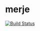 # merje

[![Build Status](https://drone.io/github.com/mijime/merje/status.png)](https://drone.io/github.com/mijime/merje/latest)
